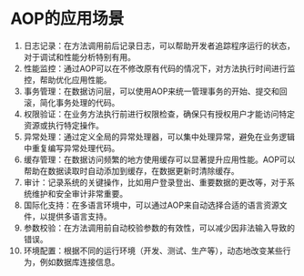 # AOP的应用场景
1. 日志记录：在方法调用前后记录日志，可以帮助开发者追踪程序运行的状态，对于调试和性能分析特别有用。
2. 性能监控：通过AOP可以在不修改原有代码的情况下，对方法执行时间进行监控，帮助优化应用性能。
3. 事务管理：在数据访问层，可以使用AOP来统一管理事务的开始、提交和回滚，简化事务处理的代码。
4. 权限验证：在业务方法执行前进行权限检查，确保只有授权用户才能访问特定资源或执行特定操作。
5. 异常处理：通过定义全局的异常处理器，可以集中处理异常，避免在业务逻辑中重复编写异常处理代码。
6. 缓存管理：在数据访问频繁的地方使用缓存可以显著提升应用性能。AOP可以帮助在数据读取时自动添加到缓存，在数据更新时清除缓存。
7. 审计：记录系统的关键操作，比如用户登录登出、重要数据的更改等，对于系统维护和安全审计非常重要。
8. 国际化支持：在多语言环境中，可以通过AOP来自动选择合适的语言资源文件，以提供多语言支持。
9. 参数校验：在方法调用前自动校验参数的有效性，可以减少因非法输入导致的错误。
10. 环境配置：根据不同的运行环境（开发、测试、生产等），动态地改变某些行为，例如数据库连接信息。